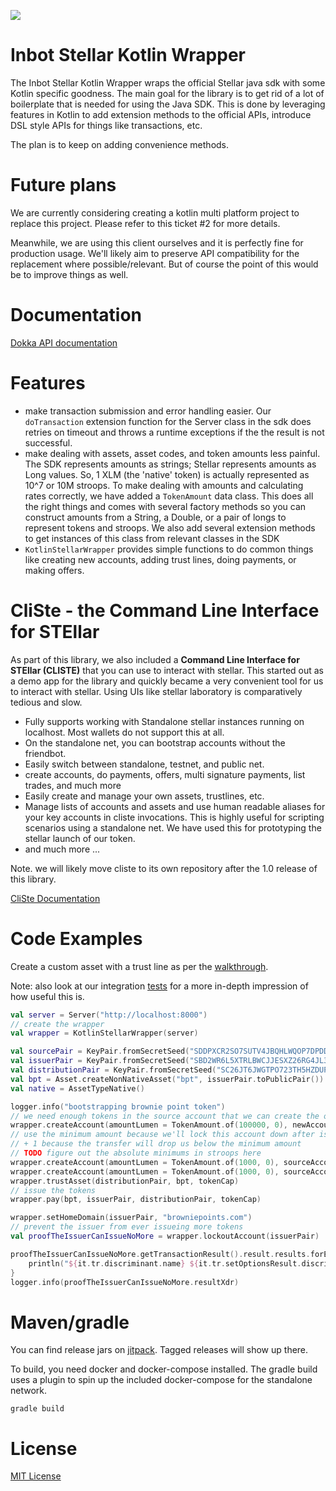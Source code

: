 [![](https://jitpack.io/v/Inbot/inbot-stellar-kotlin-wrapper.svg)](https://jitpack.io/#Inbot/inbot-stellar-kotlin-wrapper)

# Inbot Stellar Kotlin Wrapper

The Inbot Stellar Kotlin Wrapper wraps the official Stellar java sdk with some Kotlin specific goodness. The main goal for the library is to get rid of a lot of boilerplate that is needed for using the Java SDK. This is done by leveraging features in Kotlin to add extension methods to the official APIs, introduce DSL style APIs for things like transactions, etc.

The plan is to keep on adding convenience methods. 

# Future plans

We are currently considering creating a kotlin multi platform project to replace this project. Please refer to this ticket #2 for more details.

Meanwhile, we are using this client ourselves and it is perfectly fine for production usage. We'll likely aim to preserve API compatibility for the replacement where possible/relevant. But of course the point of this would be to improve things as well.

# Documentation

[Dokka API documentation](docs/inbot-stellar-kotlin-wrapper/index.md)
# Features

- make transaction submission and error handling easier. Our `doTransaction` extension function for the Server class in the sdk does retries on timeout and throws a runtime exceptions if the the result is not successful.
- make dealing with assets, asset codes, and token amounts less painful. The SDK represents amounts as strings; Stellar represents amounts as Long values. So, 1 XLM (the 'native' token) is actually represented as 10^7 or 10M stroops. To make dealing with amounts and calculating rates correctly, we have added a `TokenAmount` data class. This does all the right things and comes with several factory methods so you can construct amounts from a String, a Double, or a pair of longs to represent tokens and stroops. We also add several extension methods to get instances of this class from relevant classes in the SDK
- `KotlinStellarWrapper` provides simple functions to do common things like creating new accounts, adding trust lines, doing payments, or making offers.

# CliSte - the Command Line Interface for STEllar

As part of this library, we also included a **Command Line Interface for STEllar (CLISTE)** that you can use to interact with stellar. This started out as a demo app for the library and quickly became a very convenient tool for us to interact with stellar. Using UIs like stellar laboratory is comparatively tedious and slow.

- Fully supports working with Standalone stellar instances running on localhost. Most wallets do not support this at all.
- On the standalone net, you can bootstrap accounts without the friendbot.
- Easily switch between standalone, testnet, and public net.
- create accounts, do payments, offers, multi signature payments, list trades, and much more
- Easily create and manage your own assets, trustlines, etc.
- Manage lists of accounts and assets and use human readable aliases for your key accounts in cliste invocations. This is highly useful for scripting scenarios using a standalone net. We have used this for prototyping the stellar launch of our token. 
- and much more ...

Note. we will likely move cliste to its own repository after the 1.0 release of this library.

[CliSte Documentation](cliste.md)

# Code Examples

Create a custom asset with a trust line as per the [walkthrough](https://www.stellar.org/developers/guides/walkthroughs/custom-assets.html).

Note: also look at our integration [tests](https://github.com/Inbot/inbot-stellar-kotlin-wrapper/blob/master/src/test/kotlin/io.inbot.kotlinstellar/StellarWrapperIntegrationTest.kt) for a more in-depth impression of how useful this is.

```kotlin
val server = Server("http://localhost:8000")
// create the wrapper
val wrapper = KotlinStellarWrapper(server)

val sourcePair = KeyPair.fromSecretSeed("SDDPXCR2SO7SUTV4JBQHLWQOP7DPDDRF7XL3GVPQKE6ZINHAIX4ZZFIH")
val issuerPair = KeyPair.fromSecretSeed("SBD2WR6L5XTRLBWCJJESXZ26RG4JL3SWKM4LASPJCJE4PSOHNDY3KHL4")
val distributionPair = KeyPair.fromSecretSeed("SC26JT6JWGTPO723TH5HZDUPUJQVWF32GKDEOZ5AFM6XQMPZQ4X5HJPG")
val bpt = Asset.createNonNativeAsset("bpt", issuerPair.toPublicPair())
val native = AssetTypeNative()

logger.info("bootstrapping brownie point token")
// we need enough tokens in the source account that we can create the other accounts
wrapper.createAccount(amountLumen = TokenAmount.of(100000, 0), newAccount = sourcePair)
// use the minimum amount because we'll lock this account down after issueing
// + 1 because the transfer will drop us below the minimum amount
// TODO figure out the absolute minimums in stroops here
wrapper.createAccount(amountLumen = TokenAmount.of(1000, 0), sourceAccount = sourcePair, newAccount = issuerPair)
wrapper.createAccount(amountLumen = TokenAmount.of(1000, 0), sourceAccount = sourcePair, newAccount = distributionPair)
wrapper.trustAsset(distributionPair, bpt, tokenCap)
// issue the tokens
wrapper.pay(bpt, issuerPair, distributionPair, tokenCap)

wrapper.setHomeDomain(issuerPair, "browniepoints.com")
// prevent the issuer from ever issueing more tokens
val proofTheIssuerCanIssueNoMore = wrapper.lockoutAccount(issuerPair)

proofTheIssuerCanIssueNoMore.getTransactionResult().result.results.forEach {
    println("${it.tr.discriminant.name} ${it.tr.setOptionsResult.discriminant.name} ")
}
logger.info(proofTheIssuerCanIssueNoMore.resultXdr)
```

# Maven/gradle

You can find release jars on [jitpack](https://jitpack.io/#Inbot/inbot-stellar-kotlin-wrapper). Tagged releases will show up there.

To build, you need docker and docker-compose installed. The gradle build uses a plugin to spin up the included docker-compose for the standalone network.

```
gradle build
```

# License

[MIT License](LICENSE)
